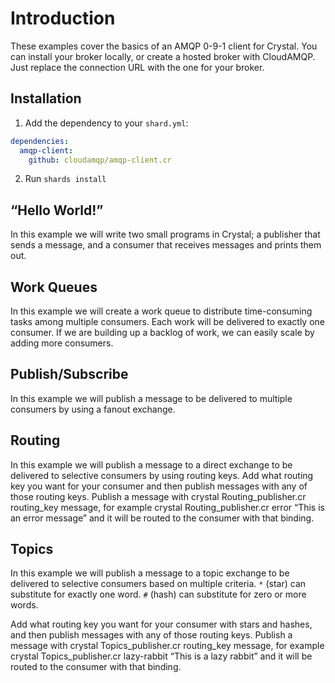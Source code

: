 # Introduction
These examples cover the basics of an AMQP 0-9-1 client for Crystal. You can install your broker locally, or create a hosted broker with CloudAMQP. Just replace the connection URL with the one for your broker. 

## Installation

1. Add the dependency to your `shard.yml`:
```yaml
dependencies:
  amqp-client:
    github: cloudamqp/amqp-client.cr
```
2. Run `shards install`

## “Hello World!”

In this example we will write two small programs in Crystal; a publisher that sends a message, and a consumer that receives messages and prints them out.

## Work Queues

In this example we will create a work queue to distribute time-consuming tasks among multiple consumers. Each work will be delivered to exactly one consumer. If we are building up a backlog of work, we can easily scale by adding more consumers.

## Publish/Subscribe 

In this example we will publish a message to be delivered to multiple consumers by using a fanout exchange. 

## Routing

In this example we will publish a message to a direct exchange to be delivered to selective consumers by using routing keys. Add what routing key you want for your consumer and then publish messages with any of those routing keys.
Publish a message with crystal Routing_publisher.cr routing_key message, for example crystal Routing_publisher.cr error “This is an error message” and it will be routed to the consumer with that binding.

## Topics

In this example we will publish a message to a topic exchange to be delivered to selective consumers based on multiple criteria. 
`*` (star) can substitute for exactly one word.
`#` (hash) can substitute for zero or more words.

Add what routing key you want for your consumer with stars and hashes, and then publish messages with any of those routing keys. 
Publish a message with crystal Topics_publisher.cr routing_key message, for example crystal Topics_publisher.cr lazy-rabbit “This is a lazy rabbit” and it will be routed to the consumer with that binding. 
